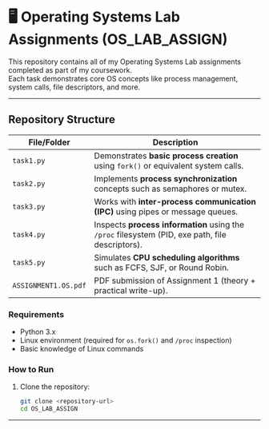 # 🖥️ Operating Systems Lab Assignments (OS_LAB_ASSIGN)

This repository contains all of my Operating Systems Lab assignments completed as part of my coursework.  
Each task demonstrates core OS concepts like process management, system calls, file descriptors, and more.

---

## Repository Structure

| File/Folder                | Description                                                                 |
|----------------------------|-----------------------------------------------------------------------------|
| `task1.py`                 | Demonstrates **basic process creation** using `fork()` or equivalent system calls. |
| `task2.py`                 | Implements **process synchronization** concepts such as semaphores or mutex.       |
| `task3.py`                 | Works with **inter-process communication (IPC)** using pipes or message queues.   |
| `task4.py`                 | Inspects **process information** using the `/proc` filesystem (PID, exe path, file descriptors). |
| `task5.py`                 | Simulates **CPU scheduling algorithms** such as FCFS, SJF, or Round Robin.         |
| `ASSIGNMENT1.OS.pdf`       | PDF submission of Assignment 1 (theory + practical write-up).                       |


### **Requirements**
- Python 3.x
- Linux environment (required for `os.fork()` and `/proc` inspection)
- Basic knowledge of Linux commands

### **How to Run**
1. Clone the repository:
   ```bash
   git clone <repository-url>
   cd OS_LAB_ASSIGN

---
